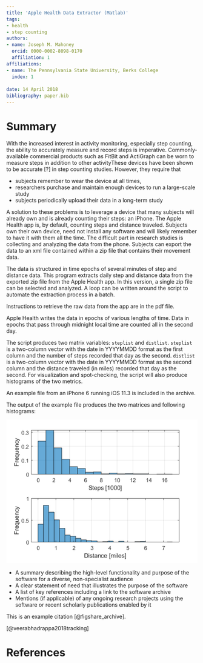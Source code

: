 ```yaml
---
title: 'Apple Health Data Extractor (Matlab)'
tags:
- health
- step counting
authors:
- name: Joseph M. Mahoney
  orcid: 0000-0002-8098-0170
  affiliation: 1
affiliations:
- name: The Pennsylvania State University, Berks College
  index: 1

date: 14 April 2018
bibliography: paper.bib
---
```


# Summary

With the increased interest in activity monitoring, especially step counting, the ability to accurately measure and record steps is imperative. Commonly-available commercial products such as FitBit and ActiGraph can be worn to measure steps in addition to other activityThese devices have been shown to be accurate [?] in step counting studies. However, they require that 

- subjects remember to wear the device at all times, 
- researchers purchase and maintain enough devices to run a large-scale study
- subjects periodically upload their data in a long-term study

A solution to these problems is to leverage a device that many subjects will already own and is already counting their steps: an iPhone. The Apple Health app is, by default, counting steps and distance traveled. Subjects own their own device, need not install any software and will likely remember to have it with them all the time. The difficult part in research studies is collecting and analyzing the data from the phone. Subjects can export the data to an xml file contained within a zip file that contains their movement data. 

The data is structured in time epochs of several minutes of step and distance data. This program extracts daily step and distance data from the exported zip file from the Apple Health app. In this version, a single zip file can be selected and analyzed. A loop can be written around the script to automate the extraction process in a batch. 

Instructions to retrieve the raw data from the app are in the pdf file.
  
Apple Health writes the data in epochs of various lengths of time. Data in epochs that pass through midnight local time are counted all in the second day.

The script produces two matrix variables: `steplist` and `distlist`. `steplist` is a two-column vector with the date in YYYYMMDD format as the first column and the number of steps recorded that day as the second. `distlist` is a two-column vector with the date in YYYYMMDD format as the second column and the distance traveled (in miles) recorded that day as the second. For visualization and spot-checking, the script will also produce histograms of the two metrics. 

An example file from an iPhone 6 running iOS 11.3 is included in the archive. 

The output of the example file produces the two matrices and following histograms:

![Fidgit deposited in figshare.](hist.png)

- A summary describing the high-level functionality and purpose of the software
for a diverse, non-specialist audience
- A clear statement of need that illustrates the purpose of the software
- A list of key references including a link to the software archive
- Mentions (if applicable) of any ongoing research projects using the software
or recent scholarly publications enabled by it


This is an example citation [@figshare_archive].

[@veerabhadrappa2018tracking] 

# References